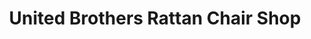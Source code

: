 ---
title: "United Brothers Rattan Chair Shop"
url: /monrovia/united-brothers-rattan-chair-shop-caldwell-junction-duala/
shop: furniture
---